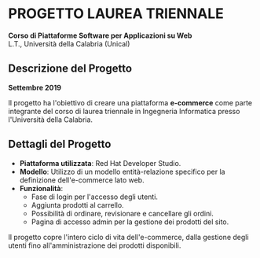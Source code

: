# PROGETTO LAUREA TRIENNALE

**Corso di Piattaforme Software per Applicazioni su Web**  
L.T., Università della Calabria (Unical)

## Descrizione del Progetto
**Settembre 2019**

Il progetto ha l'obiettivo di creare una piattaforma **e-commerce** come parte integrante del corso di laurea triennale in Ingegneria Informatica presso l'Università della Calabria.

## Dettagli del Progetto

- **Piattaforma utilizzata**: Red Hat Developer Studio.
- **Modello**: Utilizzo di un modello entità-relazione specifico per la definizione dell'e-commerce lato web.
- **Funzionalità**:
  - Fase di login per l'accesso degli utenti.
  - Aggiunta prodotti al carrello.
  - Possibilità di ordinare, revisionare e cancellare gli ordini.
  - Pagina di accesso admin per la gestione dei prodotti del sito.

Il progetto copre l'intero ciclo di vita dell'e-commerce, dalla gestione degli utenti fino all'amministrazione dei prodotti disponibili.
